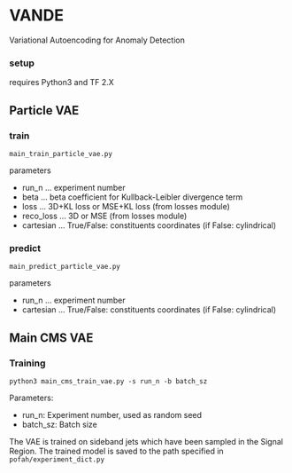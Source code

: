 # VANDE
Variational Autoencoding for Anomaly Detection

### setup
requires Python3 and TF 2.X

## Particle VAE

### train
```
main_train_particle_vae.py
```

parameters
- run_n ... experiment number
- beta ... beta coefficient for Kullback-Leibler divergence term
- loss ... 3D+KL loss or MSE+KL loss (from losses module)
- reco_loss ... 3D or MSE (from losses module)
- cartesian ... True/False: constituents coordinates (if False: cylindrical)

### predict
```
main_predict_particle_vae.py
```
parameters
- run_n ... experiment number
- cartesian ... True/False: constituents coordinates (if False: cylindrical)

## Main CMS VAE

### Training
```
python3 main_cms_train_vae.py -s run_n -b batch_sz
```
Parameters:
- run_n: Experiment number, used as random seed
- batch_sz: Batch size

The VAE is trained on sideband jets which have been sampled in the Signal Region. The trained model is saved to the path specified in `pofah/experiment_dict.py`
